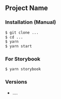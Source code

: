 ## Project Name

### Installation (Manual)

``` bash
$ git clone ...
$ cd ...
$ yarn
$ yarn start 
```

### For Storybook
``` bash
$ yarn storybook 
```

### Versions

- ....
